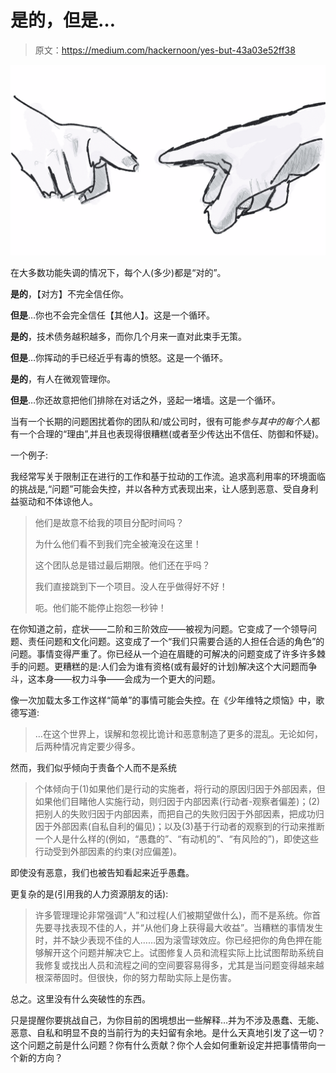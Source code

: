 # 是的，但是…

> 原文：<https://medium.com/hackernoon/yes-but-43a03e52ff38>

![](img/7be223e548be20da8667c5c51f53d112.png)

在大多数功能失调的情况下，每个人(多少)都是“对的”。

**是的**，【对方】不完全信任你。

**但是**…你也不会完全信任【其他人】。这是一个循环。

**是的**，技术债务越积越多，而你几个月来一直对此束手无策。

**但是**…你挥动的手已经近乎有毒的愤怒。这是一个循环。

**是的**，有人在微观管理你。

**但是**…你还故意把他们排除在对话之外，竖起一堵墙。这是一个循环。

当有一个长期的问题困扰着你的团队和/或公司时，很有可能*参与其中的每个人*都有一个合理的“理由”,并且也表现得很糟糕(或者至少传达出不信任、防御和怀疑)。

一个例子:

我经常写关于限制正在进行的工作和基于拉动的工作流。追求高利用率的环境面临的挑战是,“问题”可能会失控，并以各种方式表现出来，让人感到恶意、受自身利益驱动和不体谅他人。

> 他们是故意不给我的项目分配时间吗？
> 
> 为什么他们看不到我们完全被淹没在这里！
> 
> 这个团队总是错过最后期限。他们还在乎吗？
> 
> 我们直接跳到下一个项目。没人在乎做得好不好！
> 
> 呃。他们能不能停止抱怨一秒钟！

在你知道之前，症状——二阶和三阶效应——被视为问题。它变成了一个领导问题、责任问题和文化问题。这变成了一个“我们只需要合适的人担任合适的角色”的问题。事情变得严重了。你已经从一个迫在眉睫的可解决的问题变成了许多许多棘手的问题。更糟糕的是:人们会为谁有资格(或有最好的计划)解决这个大问题而争斗，这本身——权力斗争——会成为一个更大的问题。

像一次加载太多工作这样“简单”的事情可能会失控。在《少年维特之烦恼》中，歌德写道:

> …在这个世界上，误解和忽视比诡计和恶意制造了更多的混乱。无论如何，后两种情况肯定要少得多。

然而，我们似乎倾向于责备个人而不是系统

> 个体倾向于(1)如果他们是行动的实施者，将行动的原因归因于外部因素，但如果他们目睹他人实施行动，则归因于内部因素(行动者-观察者偏差)；(2)把别人的失败归因于内部因素，而把自己的失败归因于外部因素，把成功归因于外部因素(自私自利的偏见)；以及(3)基于行动者的观察到的行动来推断一个人是什么样的(例如，“愚蠢的”、“有动机的”、“有风险的”)，即使这些行动受到外部因素的约束(对应偏差)。

即使没有恶意，我们也被告知看起来近乎愚蠢。

更复杂的是(引用我的人力资源朋友的话):

> 许多管理理论非常强调“人”和过程(人们被期望做什么)，而不是系统。你首先要寻找表现不佳的人，并“从他们身上获得最大收益”。当糟糕的事情发生时，并不缺少表现不佳的人……因为滚雪球效应。你已经把你的角色押在能够解开这个问题并解决它上。试图修复人员和流程实际上比试图帮助系统自我修复或找出人员和流程之间的空间要容易得多，尤其是当问题变得越来越根深蒂固时。但很快，你的努力帮助实际上是伤害。

总之。这里没有什么突破性的东西。

只是提醒你要挑战自己，为你目前的困境想出一些解释…并为不涉及愚蠢、无能、恶意、自私和明显不良的当前行为的夫妇留有余地。是什么天真地引发了这一切？这个问题之前是什么问题？你有什么贡献？你个人会如何重新设定并把事情带向一个新的方向？